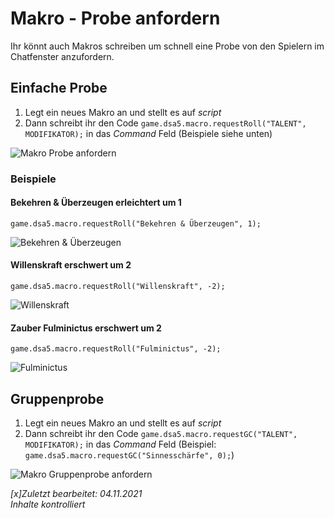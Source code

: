 # Makro - Probe anfordern
Ihr könnt auch Makros schreiben um schnell eine Probe von den Spielern im Chatfenster anzufordern.  
  
## Einfache Probe
1. Legt ein neues Makro an und stellt es auf *script*  
2. Dann schreibt ihr den Code `game.dsa5.macro.requestRoll("TALENT", MODIFIKATOR);` in das *Command* Feld (Beispiele siehe unten)  
  
  ![Makro Probe anfordern](https://user-images.githubusercontent.com/80099175/114201515-8f93d700-9956-11eb-99ee-3551bfc93c8a.png)
  
### Beispiele
#### Bekehren & Überzeugen erleichtert um 1
`game.dsa5.macro.requestRoll("Bekehren & Überzeugen", 1);`  
  
![Bekehren & Überzeugen](https://user-images.githubusercontent.com/80099175/114202239-47c17f80-9957-11eb-9779-c440fda8670b.png)
  
#### Willenskraft erschwert um 2
`game.dsa5.macro.requestRoll("Willenskraft", -2);`  
  
![Willenskraft](https://user-images.githubusercontent.com/80099175/114202331-5c9e1300-9957-11eb-9db1-cb654a4d0306.png)
  
#### Zauber Fulminictus erschwert um 2
`game.dsa5.macro.requestRoll("Fulminictus", -2);`  
  
![Fulminictus](https://user-images.githubusercontent.com/80099175/114202385-6b84c580-9957-11eb-8ba5-8fede59b9685.png)

## Gruppenprobe
1. Legt ein neues Makro an und stellt es auf *script*  
2. Dann schreibt ihr den Code `game.dsa5.macro.requestGC("TALENT", MODIFIKATOR);` in das *Command* Feld (Beispiel: `game.dsa5.macro.requestGC("Sinnesschärfe", 0);`) 
  
  ![Makro Gruppenprobe anfordern](https://user-images.githubusercontent.com/80099175/120631694-709e5680-c468-11eb-991f-9463a6e7de15.png)

*[x]Zuletzt bearbeitet: 04.11.2021*  
*Inhalte kontrolliert*
